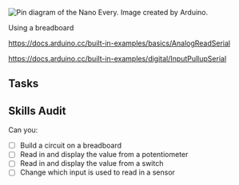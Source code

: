 ![Pin diagram of the Nano Every. Image created by Arduino.](https://docs.arduino.cc/static/90c04d4cfb88446cafa299787bf06056/ABX00028-pinout.png "Nano Every Pin Diagram")

Using a breadboard

https://docs.arduino.cc/built-in-examples/basics/AnalogReadSerial

https://docs.arduino.cc/built-in-examples/digital/InputPullupSerial

## Tasks

## Skills Audit
Can you:
- [ ] Build a circuit on a breadboard
- [ ] Read in and display the value from a potentiometer
- [ ] Read in and display the value from a switch
- [ ] Change which input is used to read in a sensor